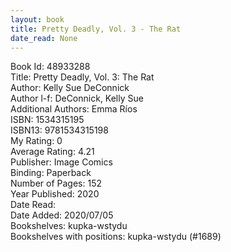 ```yaml
---
layout: book
title: Pretty Deadly, Vol. 3 - The Rat
date_read: None
---
```


Book Id: 48933288<br />
Title: Pretty Deadly, Vol. 3: The Rat<br />
Author: Kelly Sue DeConnick<br />
Author l-f: DeConnick, Kelly Sue<br />
Additional Authors: Emma Ríos<br />
ISBN: 1534315195<br />
ISBN13: 9781534315198<br />
My Rating: 0<br />
Average Rating: 4.21<br />
Publisher: Image Comics<br />
Binding: Paperback<br />
Number of Pages: 152<br />
Year Published: 2020<br />
Date Read: <br />
Date Added: 2020/07/05<br />
Bookshelves: kupka-wstydu<br />
Bookshelves with positions: kupka-wstydu (#1689)<br />

